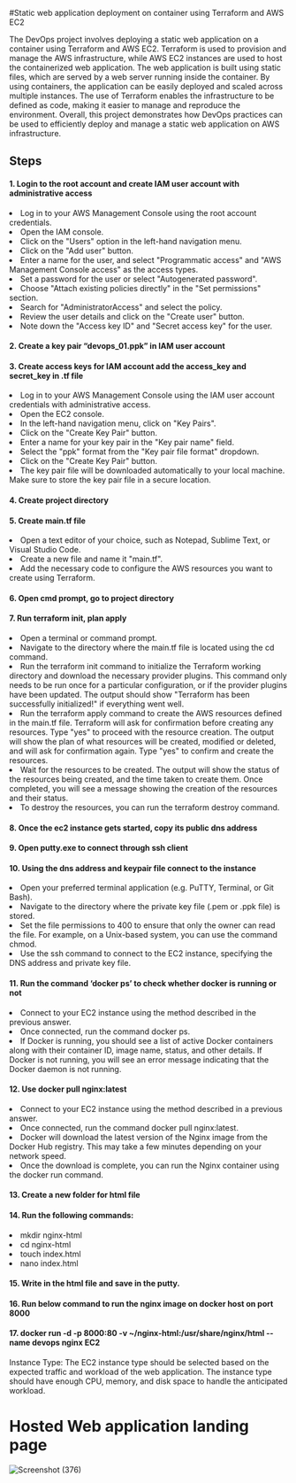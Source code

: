 #Static web application deployment on container using Terraform and AWS EC2

The DevOps project involves deploying a static web application on a container using Terraform and AWS EC2. Terraform is used to provision and manage the AWS infrastructure, while AWS EC2 instances are used to host the containerized web application. The web application is built using static files, which are served by a web server running inside the container. By using containers, the application can be easily deployed and scaled across multiple instances. The use of Terraform enables the infrastructure to be defined as code, making it easier to manage and reproduce the environment. Overall, this project demonstrates how DevOps practices can be used to efficiently deploy and manage a static web application on AWS infrastructure.


<h2>Steps</h2>
<h4>1. Login to the root account and create IAM user account with administrative access</h4>

<li>Log in to your AWS Management Console using the root account credentials.
<li>Open the IAM console.
<li>Click on the "Users" option in the left-hand navigation menu.
<li>Click on the "Add user" button.
<li>Enter a name for the user, and select "Programmatic access" and "AWS Management Console access" as the access types.
<li>Set a password for the user or select "Autogenerated password".
<li>Choose "Attach existing policies directly" in the "Set permissions" section.
<li>Search for "AdministratorAccess" and select the policy.
<li>Review the user details and click on the "Create user" button.
<li>Note down the "Access key ID" and "Secret access key" for the user.
  
<h4>2.	Create a key pair “devops_01.ppk” in IAM user account</h4>

<h4>3. Create access keys for IAM account add the access_key and secret_key in .tf file</h4>
<li>Log in to your AWS Management Console using the IAM user account credentials with administrative access.
<li>Open the EC2 console.
<li>In the left-hand navigation menu, click on "Key Pairs".
<li>Click on the "Create Key Pair" button.
<li>Enter a name for your key pair in the "Key pair name" field.
<li>Select the "ppk" format from the "Key pair file format" dropdown.
<li>Click on the "Create Key Pair" button.
<li>The key pair file will be downloaded automatically to your local machine. Make sure to store the key pair file in a secure location.

<h4>4. Create project directory</h4>

<h4>5. Create main.tf file</h4>
<li>Open a text editor of your choice, such as Notepad, Sublime Text, or Visual Studio Code.
<li>Create a new file and name it "main.tf".
<li>Add the necessary code to configure the AWS resources you want to create using Terraform. 

 <h4>6. Open cmd prompt, go to project directory</h4>

<h4>7. Run terraform init, plan apply</h4>

<li>Open a terminal or command prompt.
<li>Navigate to the directory where the main.tf file is located using the cd command.
<li>Run the terraform init command to initialize the Terraform working directory and download the necessary provider plugins. This command only needs to be run once for a     particular configuration, or if the provider plugins have been updated. The output should show "Terraform has been successfully initialized!" if everything went well.
<li>Run the terraform apply command to create the AWS resources defined in the main.tf file. Terraform will ask for confirmation before creating any resources. Type "yes"     to proceed with the resource creation. The output will show the plan of what resources will be created, modified or deleted, and will ask for confirmation again. Type     "yes" to confirm and create the resources.
<li>Wait for the resources to be created. The output will show the status of the resources being created, and the time taken to create them. Once completed, you will see a     message showing the creation of the resources and their status.
<li>To destroy the resources, you can run the terraform destroy command.

<h4>8. Once the ec2 instance gets started, copy its public dns address</h4>

<h4>9. Open putty.exe to connect through ssh client</h4>

<h4>10.	Using the dns address and keypair file connect to the instance</h4>
<li>Open your preferred terminal application (e.g. PuTTY, Terminal, or Git Bash).
<li>Navigate to the directory where the private key file (.pem or .ppk file) is stored.
<li>Set the file permissions to 400 to ensure that only the owner can read the file. For example, on a Unix-based system, you can use the command chmod.
<li>Use the ssh command to connect to the EC2 instance, specifying the DNS address and private key file. 

<h4>11.	Run the command ‘docker ps’ to check whether docker is running or not</h4>

<li>Connect to your EC2 instance using the method described in the previous answer.
<li>Once connected, run the command docker ps.
<li>If Docker is running, you should see a list of active Docker containers along with their container ID, image name, status, and other details. If Docker is not running,     you will see an error message indicating that the Docker daemon is not running.

<h4>12.	Use docker pull nginx:latest</h4>

<li>Connect to your EC2 instance using the method described in a previous answer.
<li>Once connected, run the command docker pull nginx:latest.
<li>Docker will download the latest version of the Nginx image from the Docker Hub registry. This may take a few minutes depending on your network speed.
<li>Once the download is complete, you can run the Nginx container using the docker run command.

<h4>13.	Create a new folder for html file</h4>
 
<h4>14. Run the following commands:</h4>
<li>mkdir nginx-html
<li>cd nginx-html
<li>touch index.html
<li>nano index.html

<h4>15.	Write in the html file and save in the putty.</h4>

<h4>16.	Run below command to run the nginx image on docker host on port 8000</h4>

<h4>17.	docker run -d -p 8000:80 -v ~/nginx-html:/usr/share/nginx/html --name devops nginx EC2</h4>

Instance Type: The EC2 instance type should be selected based on the expected traffic and workload of the web application. The instance type should have enough CPU, memory, and disk space to handle the anticipated workload.
  
 <h1>Hosted Web application landing page</h1>
  
![Screenshot (376)](https://github.com/theritik01/Devops_project/assets/99108259/ac7bff47-779b-4617-8728-479900f13285)

 
